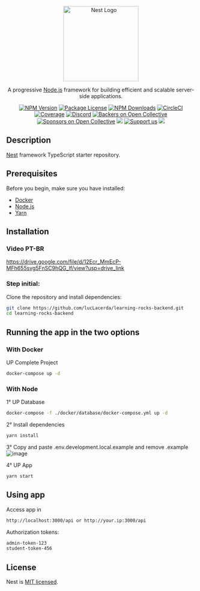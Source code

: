 <p align="center">
  <a href="http://nestjs.com/" target="blank"><img src="https://nestjs.com/img/logo-small.svg" width="200" alt="Nest Logo" /></a>
</p>

[circleci-image]: https://img.shields.io/circleci/build/github/nestjs/nest/master?token=abc123def456
[circleci-url]: https://circleci.com/gh/nestjs/nest

  <p align="center">A progressive <a href="http://nodejs.org" target="_blank">Node.js</a> framework for building efficient and scalable server-side applications.</p>
    <p align="center">
<a href="https://www.npmjs.com/~nestjscore" target="_blank"><img src="https://img.shields.io/npm/v/@nestjs/core.svg" alt="NPM Version" /></a>
<a href="https://www.npmjs.com/~nestjscore" target="_blank"><img src="https://img.shields.io/npm/l/@nestjs/core.svg" alt="Package License" /></a>
<a href="https://www.npmjs.com/~nestjscore" target="_blank"><img src="https://img.shields.io/npm/dm/@nestjs/common.svg" alt="NPM Downloads" /></a>
<a href="https://circleci.com/gh/nestjs/nest" target="_blank"><img src="https://img.shields.io/circleci/build/github/nestjs/nest/master" alt="CircleCI" /></a>
<a href="https://coveralls.io/github/nestjs/nest?branch=master" target="_blank"><img src="https://coveralls.io/repos/github/nestjs/nest/badge.svg?branch=master#9" alt="Coverage" /></a>
<a href="https://discord.gg/G7Qnnhy" target="_blank"><img src="https://img.shields.io/badge/discord-online-brightgreen.svg" alt="Discord"/></a>
<a href="https://opencollective.com/nest#backer" target="_blank"><img src="https://opencollective.com/nest/backers/badge.svg" alt="Backers on Open Collective" /></a>
<a href="https://opencollective.com/nest#sponsor" target="_blank"><img src="https://opencollective.com/nest/sponsors/badge.svg" alt="Sponsors on Open Collective" /></a>
  <a href="https://paypal.me/kamilmysliwiec" target="_blank"><img src="https://img.shields.io/badge/Donate-PayPal-ff3f59.svg"/></a>
    <a href="https://opencollective.com/nest#sponsor"  target="_blank"><img src="https://img.shields.io/badge/Support%20us-Open%20Collective-41B883.svg" alt="Support us"></a>
  <a href="https://twitter.com/nestframework" target="_blank"><img src="https://img.shields.io/twitter/follow/nestframework.svg?style=social&label=Follow"></a>
</p>
  <!--[![Backers on Open Collective](https://opencollective.com/nest/backers/badge.svg)](https://opencollective.com/nest#backer)
  [![Sponsors on Open Collective](https://opencollective.com/nest/sponsors/badge.svg)](https://opencollective.com/nest#sponsor)-->

## Description

[Nest](https://github.com/nestjs/nest) framework TypeScript starter repository.

## Prerequisites

Before you begin, make sure you have installed:
- [Docker](https://www.docker.com/get-started)
- [Node.js](https://nodejs.org/en/)
- [Yarn](https://yarnpkg.com/)

## Installation

### Video PT-BR
https://drive.google.com/file/d/12Ecr_MmEcP-MFh655svg5FnSC9hQG_lf/view?usp=drive_link

### Step initial:
Clone the repository and install dependencies:

```bash
git clone https://github.com/lucLacerda/learning-rocks-backend.git
cd learning-rocks-backend
```

## Running the app in the two options

### With Docker

UP Complete Project
```bash
docker-compose up -d
```

### With Node

1° UP Database
```bash
docker-compose -f ./docker/database/docker-compose.yml up -d
```
2° Install dependencies
```bash
yarn install
```

3° Copy and paste .env.development.local.example and remove .example
![image](https://github.com/lucLacerda/learning-rocks-backend/assets/89214092/11acc371-4b7d-48a9-8c61-6e5b376b51d6)

4° UP App 
```bash
yarn start
```

## Using app

Access app in
```bash
http://localhost:3000/api or http://your.ip:3000/api
```

Authorization tokens:
```bash
admin-token-123
student-token-456
```

## License

Nest is [MIT licensed](LICENSE).
